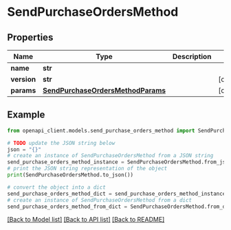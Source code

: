 # SendPurchaseOrdersMethod


## Properties

Name | Type | Description | Notes
------------ | ------------- | ------------- | -------------
**name** | **str** |  | 
**version** | **str** |  | [optional] 
**params** | [**SendPurchaseOrdersMethodParams**](SendPurchaseOrdersMethodParams.md) |  | [optional] 

## Example

```python
from openapi_client.models.send_purchase_orders_method import SendPurchaseOrdersMethod

# TODO update the JSON string below
json = "{}"
# create an instance of SendPurchaseOrdersMethod from a JSON string
send_purchase_orders_method_instance = SendPurchaseOrdersMethod.from_json(json)
# print the JSON string representation of the object
print(SendPurchaseOrdersMethod.to_json())

# convert the object into a dict
send_purchase_orders_method_dict = send_purchase_orders_method_instance.to_dict()
# create an instance of SendPurchaseOrdersMethod from a dict
send_purchase_orders_method_from_dict = SendPurchaseOrdersMethod.from_dict(send_purchase_orders_method_dict)
```
[[Back to Model list]](../README.md#documentation-for-models) [[Back to API list]](../README.md#documentation-for-api-endpoints) [[Back to README]](../README.md)


